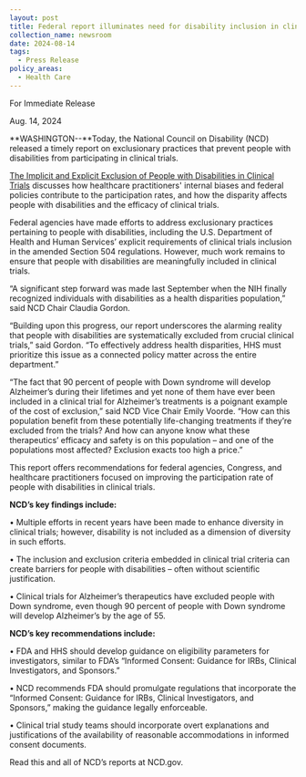 ```yaml
---
layout: post
title: Federal report illuminates need for disability inclusion in clinical trials
collection_name: newsroom
date: 2024-08-14
tags:
  - Press Release
policy_areas:
  - Health Care
---
```


For Immediate Release

Aug. 14, 2024

**WASHINGTON--**Today, the National Council on Disability (NCD) released a timely report on exclusionary practices that prevent people with disabilities from participating in clinical trials.

[The Implicit and Explicit Exclusion of People with Disabilities in Clinical Trials](https://www.ncd.gov/report/the-implicit-and-explicit-exclusion-of-people-with-disabilities-in-clinical-trials/) discusses how healthcare practitioners' internal biases and federal policies contribute to the participation rates, and how the disparity affects people with disabilities and the efficacy of clinical trials.

Federal agencies have made efforts to address exclusionary practices pertaining to people with disabilities, including the U.S. Department of Health and Human Services’ explicit requirements of clinical trials inclusion in the amended Section 504 regulations. However, much work remains to ensure that people with disabilities are meaningfully included in clinical trials.

“A significant step forward was made last September when the NIH finally recognized individuals with disabilities as a health disparities population,” said NCD Chair Claudia Gordon.

“Building upon this progress, our report underscores the alarming reality that people with disabilities are systematically excluded from crucial clinical trials,” said Gordon. “To effectively address health disparities, HHS must prioritize this issue as a connected policy matter across the entire department.”

“The fact that 90 percent of people with Down syndrome will develop Alzheimer’s during their lifetimes and yet none of them have ever been included in a clinical trial for Alzheimer’s treatments is a poignant example of the cost of exclusion,” said NCD Vice Chair Emily Voorde. “How can this population benefit from these potentially life-changing treatments if they’re excluded from the trials? And how can anyone know what these therapeutics’ efficacy and safety is on this population – and one of the populations most affected? Exclusion exacts too high a price.”

This report offers recommendations for federal agencies, Congress, and healthcare practitioners focused on improving the participation rate of people with disabilities in clinical trials.

**NCD’s key findings include:**

• Multiple efforts in recent years have been made to enhance diversity in clinical trials; however, disability is not included as a dimension of diversity in such efforts.

• The inclusion and exclusion criteria embedded in clinical trial criteria can create barriers for people with disabilities – often without scientific justification.

• Clinical trials for Alzheimer’s therapeutics have excluded people with Down syndrome, even though 90 percent of people with Down syndrome will develop Alzheimer’s by the age of 55.

**NCD’s key recommendations include:**

• FDA and HHS should develop guidance on eligibility parameters for investigators, similar to FDA’s “Informed Consent: Guidance for IRBs, Clinical Investigators, and Sponsors.”

• NCD recommends FDA should promulgate regulations that incorporate the “Informed Consent: Guidance for IRBs, Clinical Investigators, and Sponsors,” making the guidance legally enforceable.

• Clinical trial study teams should incorporate overt explanations and justifications of the availability of reasonable accommodations in informed consent documents.

Read this and all of NCD’s reports at NCD.gov.
